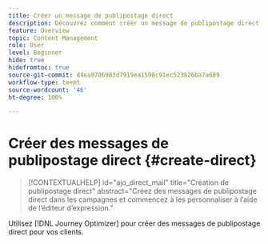 ```yaml
---
title: Créer un message de publipostage direct
description: Découvrez comment créer un message de publipostage direct dans Journey Optimizer
feature: Overview
topic: Content Management
role: User
level: Beginner
hide: true
hidefromtoc: true
source-git-commit: d4ea9786983d7919ea1598c91ec523826ba7a689
workflow-type: tm+mt
source-wordcount: '46'
ht-degree: 100%

---
```


# Créer des messages de publipostage direct {#create-direct}

>[!CONTEXTUALHELP]
>id="ajo_direct_mail"
>title="Création de publipostage direct"
>abstract="Créez des messages de publipostage direct dans les campagnes et commencez à les personnaliser à l’aide de l’éditeur d’expression."

Utilisez [!DNL Journey Optimizer] pour créer des messages de publipostage direct pour vos clients.
